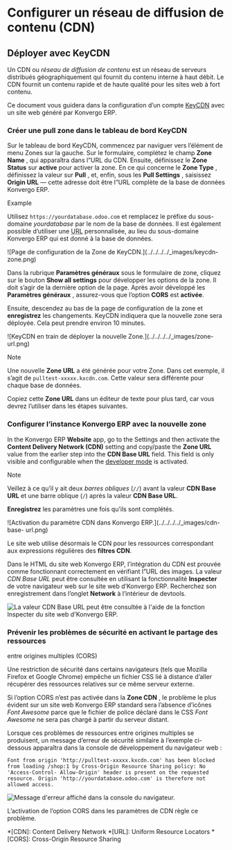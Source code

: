 # Configurer un réseau de diffusion de contenu (CDN)

## Déployer avec KeyCDN

Un CDN ou _réseau de diffusion de contenu_ est un réseau de serveurs
distribués géographiquement qui fournit du contenu interne à haut débit. Le
CDN fournit un contenu rapide et de haute qualité pour les sites web à fort
contenu.

Ce document vous guidera dans la configuration d’un compte
[KeyCDN](https://www.keycdn.com) avec un site web généré par Konvergo ERP.

### Créer une pull zone dans le tableau de bord KeyCDN

Sur le tableau de bord KeyCDN, commencez par naviguer vers l’élément de menu
Zones sur la gauche. Sur le formulaire, complétez le champ **Zone Name** , qui
apparaîtra dans l”URL du CDN. Ensuite, définissez le **Zone Status** sur
**active** pour activer la zone. En ce qui concerne le **Zone Type** ,
définissez la valeur sur **Pull** , et, enfin, sous les **Pull Settings** ,
saisissez **Origin URL** — cette adresse doit être l”URL complète de la base
de données Konvergo ERP.

<div class="alert alert-success">
<p class="alert-title">
Example</p><p>Utilisez <code>https://yourdatabase.odoo.com</code> et remplacez le préfixe du sous-domaine <em>yourdatabase</em> par le nom de la base de données. Il est également possible d’utiliser une <abbr title="Uniform Resource Locator">URL</abbr> personnalisée, au lieu du sous-domaine Konvergo ERP qui est donné à la base de données.</p>
</div> ![Page de configuration de la Zone de
KeyCDN.](../../../../_images/keycdn-zone.png)

Dans la rubrique **Paramètres généraux** sous le formulaire de zone, cliquez
sur le bouton **Show all settings** pour développer les options de la zone. Il
doit s’agir de la dernière option de la page. Après avoir développé les
**Paramètres généraux** , assurez-vous que l’option **CORS** est **activée**.

Ensuite, descendez au bas de la page de configuration de la zone et
**enregistrez** les changements. KeyCDN indiquera que la nouvelle zone sera
déployée. Cela peut prendre environ 10 minutes.

![KeyCDN en train de déployer la nouvelle Zone.](../../../../_images/zone-
url.png) <div class="alert alert-primary">
<p class="alert-title">
Note</p><p>Une nouvelle <b>Zone URL</b> a été générée pour votre Zone. Dans cet exemple, il s’agit de <code>pulltest-xxxxx.kxcdn.com</code>. Cette valeur sera différente pour chaque base de données.</p>
</div>

Copiez cette **Zone URL** dans un éditeur de texte pour plus tard, car vous
devrez l’utiliser dans les étapes suivantes.

### Configurer l’instance Konvergo ERP avec la nouvelle zone

In the Konvergo ERP **Website** app, go to the Settings and then activate the
**Content Delivery Network (CDN)** setting and copy/paste the **Zone URL**
value from the earlier step into the **CDN Base URL** field. This field is
only visible and configurable when the [developer
mode](../../../general/developer_mode#developer-mode) is activated.

<div class="alert alert-primary">
<p class="alert-title">
Note</p><p>Veillez à ce qu’il y ait deux <em>barres obliques</em> (<code>//</code>) avant la valeur <b>CDN Base URL</b> et une barre oblique (<code>/</code>) après la valeur <b>CDN Base URL</b>.</p>
</div>

**Enregistrez** les paramètres une fois qu’ils sont complétés.

![Activation du paramètre CDN dans Konvergo ERP.](../../../../_images/cdn-base-
url.png)

Le site web utilise désormais le CDN pour les ressources correspondant aux
expressions régulières des **filtres CDN**.

Dans le HTML du site web Konvergo ERP, l’intégration du CDN est prouvée comme
fonctionnant correctement en vérifiant l”URL des images. La valeur _CDN Base
URL_ peut être consultée en utilisant la fonctionnalité **Inspecter** de votre
navigateur web sur le site web d’Konvergo ERP. Recherchez son enregistrement dans
l’onglet **Network** à l’intérieur de devtools.

![La valeur CDN Base URL peut être consultée à l'aide de la fonction Inspecter
du site web d'Konvergo ERP.](../../../../_images/test-pull.png)

### Prévenir les problèmes de sécurité en activant le partage des ressources
entre origines multiples (CORS)

Une restriction de sécurité dans certains navigateurs (tels que Mozilla
Firefox et Google Chrome) empêche un fichier CSS lié à distance d’aller
récupérer des ressources relatives sur ce même serveur externe.

Si l’option CORS n’est pas activée dans la **Zone CDN** , le problème le plus
évident sur un site web Konvergo ERP standard sera l’absence d’icônes _Font Awesome_
parce que le fichier de police déclaré dans le CSS _Font Awesome_ ne sera pas
chargé à partir du serveur distant.

Lorsque ces problèmes de ressources entre origines multiples se produisent, un
message d’erreur de sécurité similaire à l’exemple ci-dessous apparaîtra dans
la console de développement du navigateur web :

`Font from origin 'http://pulltest-xxxxx.kxcdn.com' has been blocked from
loading /shop:1 by Cross-Origin Resource Sharing policy: No 'Access-Control-
Allow-Origin' header is present on the requested resource. Origin
'http://yourdatabase.odoo.com' is therefore not allowed access.`

![Message d'erreur affiché dans la console du
navigateur.](../../../../_images/odoo-security-message.png)

L’activation de l’option CORS dans les paramètres de CDN règle ce problème.

  *[CDN]: Content Delivery Network
  *[URL]: Uniform Resource Locators
  *[CORS]: Cross-Origin Resource Sharing

